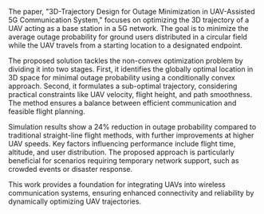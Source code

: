 The paper, "3D-Trajectory Design for Outage Minimization in UAV-Assisted 5G Communication System," focuses on optimizing the 3D trajectory of a UAV acting as a base station in a 5G network. The goal is to minimize the average outage probability for ground users distributed in a circular field while the UAV travels from a starting location to a designated endpoint.

The proposed solution tackles the non-convex optimization problem by dividing it into two stages. First, it identifies the globally optimal location in 3D space for minimal outage probability using a conditionally convex approach. Second, it formulates a sub-optimal trajectory, considering practical constraints like UAV velocity, flight height, and path smoothness. The method ensures a balance between efficient communication and feasible flight planning.

Simulation results show a 24% reduction in outage probability compared to traditional straight-line flight methods, with further improvements at higher UAV speeds. Key factors influencing performance include flight time, altitude, and user distribution. The proposed approach is particularly beneficial for scenarios requiring temporary network support, such as crowded events or disaster response.

This work provides a foundation for integrating UAVs into wireless communication systems, ensuring enhanced connectivity and reliability by dynamically optimizing UAV trajectories.